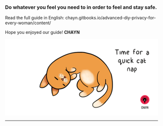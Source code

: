 ### Do whatever you feel you need to in order to feel and stay safe.

Read the full guide in English: chayn.gitbooks.io/advanced-diy-privacy-for-every-woman/content/

Hope you enjoyed our guide!
**CHAYN**

![](assets/Cat-nap--medium.gif)

---
